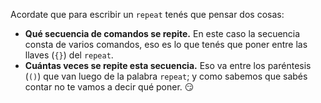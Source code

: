 Acordate que para escribir un `repeat` tenés que pensar dos cosas:

* **Qué secuencia de comandos se repite.** En este caso la secuencia consta de varios comandos, eso es lo que tenés que poner entre las llaves (`{}`) del `repeat`.
* **Cuántas veces se repite esta secuencia.** Eso va entre los paréntesis (`()`) que van luego de la palabra `repeat`; y como sabemos que sabés contar no te vamos a decir qué poner. :smirk:
